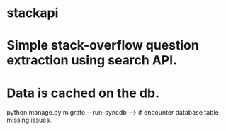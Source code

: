 # stackapi
# Simple stack-overflow question extraction using search API.
# Data is cached on the db.
python manage.py migrate --run-syncdb --> if encounter database table missing issues. 
